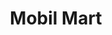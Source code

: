 ---
title: "Mobil Mart"
url: /san-juan/mobil-mart-avenida-roberto-sanchez-vilella-avenida-campo-rico/
shop: convenience
---